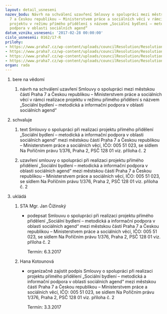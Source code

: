 ```yaml
---
layout: detail_usneseni
nazev_bodu: Návrh na schválení uzavření Smlouvy o spolupráci mezi městskou částí Praha
  7 a Českou republikou – Ministerstvem práce a sociálních věcí v rámci realizace
  projektu v režimu přímého přidělení s názvem „Sociální bydlení – metodická a informační
  podpora v oblasti sociálních agend“
datum_vzniku_usneseni: '2017-02-28 00:00:00'
cislo_usneseni: 0162/17-R
prilohy:
- https://www.praha7.cz/wp-content/uploads/councilResolution/Resolutions/28860/export/Duvodova_zprava_smlouva_o_partnerstvi~171638.docx
- https://www.praha7.cz/wp-content/uploads/councilResolution/Resolutions/28860/export/Navrhsmlouvyospolupraci_MCP7_MPSV_final~171637.docx
- https://www.praha7.cz/wp-content/uploads/councilResolution/Resolutions/28860/export/Koncepce_soc_bydleni_2015_2025~171636.pdf
- https://www.praha7.cz/wp-content/uploads/councilResolution/Resolutions/28860/export/export~296687.pdf
organ: rada
---
```

<ol id="urzList" class="urzList_view"><li id="" class="urzClass1"><span name="1">bere na vědomí</span><ol class="urzOlClass"><li style="text-align: left;" id="" class="urzClass2"><span><p>návrh na schválení uzavření Smlouvy o spolupráci mezi městskou částí Praha 7 a Českou republikou – Ministerstvem práce a sociálních věcí v rámci realizace projektu v režimu přímého přidělení s názvem „Sociální bydlení – metodická a informační podpora v oblasti sociálních agend“</p></span></li></ol></li><li id="" class="urzClass1"><span name="24">schvaluje</span><ol class="urzOlClass"><li style="text-align: left;" id="" class="urzClass2"><span><p>text Smlouvy o spolupráci při realizaci projektu přímého přidělení „Sociální bydlení – metodická a informační podpora v oblasti sociálních agend“ mezi městskou částí Praha 7 a Českou republikou – Ministerstvem práce a sociálních věcí, IČO:&nbsp;005 51 023, se sídlem Na Poříčním právu 1/376, Praha 2, PSČ 128 01 viz. příloha č. 2<br></p></span></li><li style="text-align: left;" id="" class="urzClass2"><span><p>uzavření smlouvy o spolupráci při realizaci projektu přímého přidělení „Sociální bydlení – metodická a informační podpora v oblasti sociálních agend“ mezi městskou částí Praha 7 a Českou republikou – Ministerstvem práce a sociálních věcí, IČO: 005 51 023, se sídlem Na Poříčním právu 1/376, Praha 2, PSČ 128 01 viz. příloha č. 2</p></span></li></ol></li><li class="urzClass1" id="urzUkoly"><span name="1">ukládá</span><ol class="urzOlClass"><li class="urzClass2"><span><p>STA Mgr. Jan Čižinský</p></span><ul class="urzUlClass"><li class="urzClass3"><span><p>podepsat Smlouvu o spolupráci při realizaci projektu přímého přidělení „Sociální bydlení – metodická a informační podpora v oblasti sociálních agend“ mezi městskou částí Praha 7 a Českou republikou – Ministerstvem práce a sociálních věcí, IČO: 005 51 023, se sídlem Na Poříčním právu 1/376, Praha 2, PSČ 128 01 viz. příloha č. 2</p></span><span class="urzUkolTermin">  Termín:&nbsp;6.3.2017</span></li></ul></li><li class="urzClass2"><span><p>Hana Kotounová</p></span><ul class="urzUlClass"><li class="urzClass3"><span><p>organizačně zajistit podpis Smlouvy o spolupráci při realizaci projektu přímého přidělení „Sociální bydlení – metodická a informační podpora v oblasti sociálních agend“ mezi městskou částí Praha 7 a Českou republikou – Ministerstvem práce a sociálních věcí, IČO: 005 51 023, se sídlem Na Poříčním právu 1/376, Praha 2, PSČ 128 01 viz. příloha č. 2</p></span><span class="urzUkolTermin">  Termín:&nbsp;3.3.2017</span></li></ul></li></ol></li></ol>
